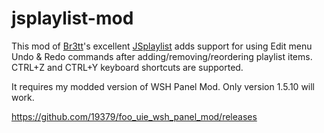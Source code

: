 # jsplaylist-mod

This mod of [Br3tt](http://br3tt.deviantart.com/)'s excellent [JSplaylist](http://br3tt.deviantart.com/art/JSPlaylist-509803158) adds support for using Edit menu Undo & Redo commands after
adding/removing/reordering playlist items. CTRL+Z and CTRL+Y keyboard shortcuts are supported.

It requires my modded version of WSH Panel Mod. Only version 1.5.10 will work.

https://github.com/19379/foo_uie_wsh_panel_mod/releases
